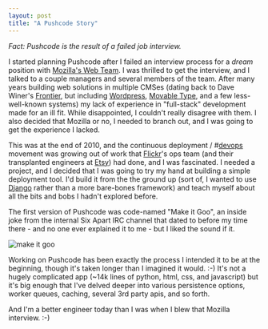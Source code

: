 ```yaml
---
layout: post
title: "A Pushcode Story"
---
```


*Fact: Pushcode is the result of a failed job interview.*

I started planning Pushcode after I failed an interview process for a *dream* position with [Mozilla's Web Team](http://blog.mozilla.org/webdev/). I was thrilled to get the interview, and I talked to a couple managers and several members of the team. After many years building web solutions in multiple CMSes (dating back to Dave Winer's [Frontier](http://frontier.userland.com/), but including [Wordpress](http://wordpress.org), [Movable Type](http://www.movabletype.org/), and a few less-well-known systems) my lack of experience in "full-stack" development made for an ill fit. While disappointed, I couldn't really disagree with them. I also decided that Mozilla or no, I needed to branch out, and I was going to get the experience I lacked.

This was at the end of 2010, and the continuous deployment / #[devops](https://twitter.com/#!/search/realtime/%23devops) movement was growing out of work that [Flickr](http://flickr.com)'s ops team (and their transplanted engineers at [Etsy](http://etsy.com)) had done, and I was fascinated. I needed a project, and I decided that I was going to try my hand at building a simple deployment tool. I'd build it from the the ground up (sort of, I wanted to use [Django](http://djangoproject.org) rather than a more bare-bones framework) and teach myself about all the bits and bobs I hadn't explored before.

The first version of Pushcode was code-named "Make it Goo", an inside joke from the internal Six Apart IRC channel that dated to before my time there - and no one ever explained it to me - but I liked the sound if it.

![make it goo](https://img.skitch.com/20110408-xn8m6u9kmdqnwuh15w2m6u44yf.png)

Working on Pushcode has been exactly the process I intended it to be at the beginning, though it's taken longer than I imagined it would. :-) It's not a hugely complicated app (~14k lines of python, html, css, and javascript) but it's big enough that I've delved deeper into various persistence options, worker queues, caching, several 3rd party apis, and so forth.

And I'm a better engineer today than I was when I blew that Mozilla interview. :-)